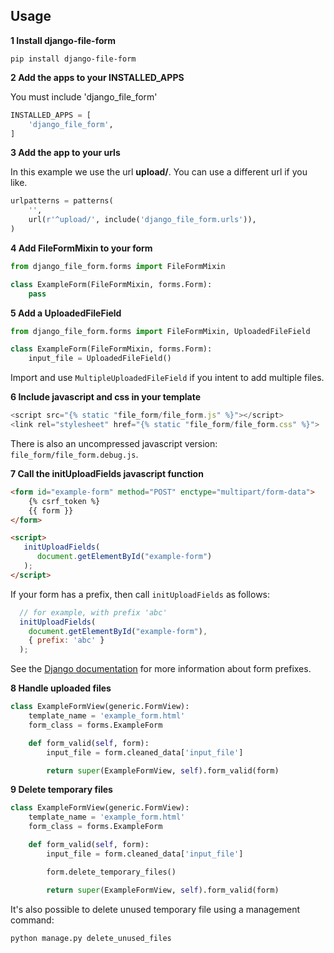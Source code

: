 ## Usage

**1 Install django-file-form**

```
pip install django-file-form
```

**2 Add the apps to your INSTALLED_APPS**

You must include 'django_file_form'

```python
INSTALLED_APPS = [
    'django_file_form',
]
```

**3 Add the app to your urls**

In this example we use the url **upload/**. You can use a different url if you like.

```python
urlpatterns = patterns(
    '',
    url(r'^upload/', include('django_file_form.urls')),
)
```

**4 Add FileFormMixin to your form**

```python
from django_file_form.forms import FileFormMixin

class ExampleForm(FileFormMixin, forms.Form):
    pass
```

**5 Add a UploadedFileField**

```python
from django_file_form.forms import FileFormMixin, UploadedFileField

class ExampleForm(FileFormMixin, forms.Form):
    input_file = UploadedFileField()
```

Import and use `MultipleUploadedFileField` if you intent to add multiple files.

**6 Include javascript and css in your template**

```js
<script src="{% static "file_form/file_form.js" %}"></script>
<link rel="stylesheet" href="{% static "file_form/file_form.css" %}">
```

There is also an uncompressed javascript version: `file_form/file_form.debug.js`.

**7 Call the initUploadFields javascript function**

```html
<form id="example-form" method="POST" enctype="multipart/form-data">
    {% csrf_token %}
    {{ form }}
</form>

<script>
   initUploadFields(
      document.getElementById("example-form")
   );
</script>
```

If your form has a prefix, then call `initUploadFields` as follows:

```js
  // for example, with prefix 'abc'
  initUploadFields(
    document.getElementById("example-form"),
    { prefix: 'abc' }
  );
```

See the [Django documentation](https://docs.djangoproject.com/en/2.1/ref/forms/api/#prefixes-for-forms) for more information about form prefixes.

**8 Handle uploaded files**

```python
class ExampleFormView(generic.FormView):
    template_name = 'example_form.html'
    form_class = forms.ExampleForm

    def form_valid(self, form):
        input_file = form.cleaned_data['input_file']

        return super(ExampleFormView, self).form_valid(form)
```

**9 Delete temporary files**

```python
class ExampleFormView(generic.FormView):
    template_name = 'example_form.html'
    form_class = forms.ExampleForm

    def form_valid(self, form):
        input_file = form.cleaned_data['input_file']

        form.delete_temporary_files()

        return super(ExampleFormView, self).form_valid(form)
```

It's also possible to delete unused temporary file using a management command:

```
python manage.py delete_unused_files
```
